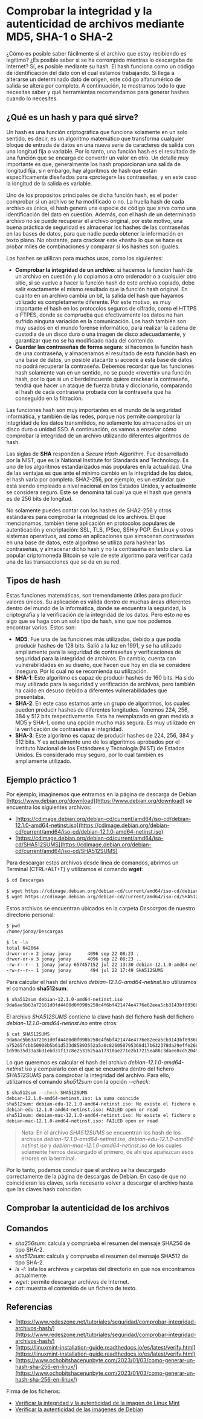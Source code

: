 # Comprobar la integridad y la autenticidad de archivos mediante MD5, SHA-1 o SHA-2

¿Cómo es posible saber fácilmente si el archivo que estoy recibiendo es legítimo? ¿Es posible saber si se ha corrompido mientras lo descargaba de Internet? Sí, es posible mediante su hash. El hash funciona como un código de identificación del dato con el cual estamos trabajando. Si llega a alterarse un determinado dato de origen, este código alfanumérico de salida se altera por completo. A continuación, te mostramos todo lo que necesitas saber y qué herramientas recomendamos para generar hashes cuando lo necesites.

## ¿Qué es un hash y para qué sirve?

Un hash es una función criptográfica que funciona solamente en un solo sentido, es decir, es un algoritmo matemático que transforma cualquier bloque de entrada de datos en una nueva serie de caracteres de salida con una longitud fija o variable. Por lo tanto, una función hash es el resultado de una función que se encarga de convertir un valor en otro. Un detalle muy importante es que, generalmente los hash proporcionan una salida de longitud fija, sin embargo, hay algoritmos de hash que están específicamente diseñados para «proteger» las contraseñas, y en este caso la longitud de la salida es variable.

Uno de los propósitos principales de dicha función hash, es el poder comprobar si un archivo se ha modificado o no. La huella hash de cada archivo es única, el hash genera una especie de código que sirve como una identificación del dato en cuestión. Además, con el hash de un determinado archivo no se puede recuperar el archivo original, por este motivo, una buena práctica de seguridad es almacenar los hashes de las contraseñas en las bases de datos, para que nadie pueda obtener la información en texto plano. No obstante, para crackear este «hash» lo que se hace es probar miles de combinaciones y comparar si los hashes son iguales.

Los hashes se utilizan para muchos usos, como los siguientes:

* __Comprobar la integridad de un archivo__: si hacemos la función hash de un archivo en cuestión y lo copiamos a otro ordenador o a cualquier otro sitio, si se vuelve a hacer la función hash de este archivo copiado, debe salir exactamente el mismo resultado que la función hash original. En cuanto en un archivo cambia un bit, la salida del hash que hayamos utilizado es completamente diferente. Por este motivo, es muy importante el hash en los protocolos seguros de cifrado, como el HTTPS o FTPES, donde se comprueba que efectivamente los datos no han sufrido ninguna variación en la comunicación. Los hash también son muy usados en el mundo forense informático, para realizar la cadena de custodia de un disco duro o una imagen de disco adecuadamente, y garantizar que no se ha modificado nada del contenido.
* __Guardar las contraseñas de forma segura__: si hacemos la función hash de una contraseña, y almacenamos el resultado de esta función hash en una base de datos, un posible atacante si accede a esta base de datos no podrá recuperar la contraseña. Debemos recordar que las funciones hash solamente van en un sentido, no se puede «revertir» una función hash, por lo que si un ciberdelincuente quiere crackear la contraseña, tendrá que hacer un ataque de fuerza bruta y diccionario, comparando el hash de cada contraseña probada con la contraseña que ha conseguido en la filtración.

Las funciones hash son muy importantes en el mundo de la seguridad informática, y también de las redes, porque nos permite comprobar la integridad de los datos transmitidos, no solamente los almacenados en un disco duro o unidad SSD. A continuación, os vamos a enseñar cómo comprobar la integridad de un archivo utilizando diferentes algoritmos de hash.

Las siglas de __SHA__ responden a _Secure Hash Algorithm_. Fue desarrollado por la NIST, que es la National Institute for Standards and Technology. Es uno de los algoritmos estandarizados más populares en la actualidad. Una de las ventajas es que ante el mínimo cambio en la integridad de los datos, el hash varía por completo. SHA2-256, por ejemplo, es un estándar que está siendo empleado a nivel nacional en los Estados Unidos, y actualmente se considera seguro. Éste se denomina tal cual ya que el hash que genera es de 256 bits de longitud.

No solamente puedes contar con los hashes de SHA2-256 y otros estándares para comprobar la integridad de los archivos. El que mencionamos, también tiene aplicación en protocolos populares de autenticación y encriptación: SSL, TLS, IPSec, SSH y PGP. En Linux y otros sistemas operativos, así como en aplicaciones que almacenan contraseñas en una base de datos, este algoritmo se utiliza para hashear las contraseñas, y almacenar dicho hash y no la contraseña en texto claro. La popular criptomoneda Bitcoin se vale de este algoritmo para verificar cada una de las transacciones que se da en su red.

## Tipos de hash

Estas funciones matemáticas, son tremendamente útiles para producir valores únicos. Su aplicación es válida dentro de muchas áreas diferentes dentro del mundo de la informática, donde se encuentra la seguridad, la criptografía y la verificación de la integridad de los datos. Pero esto no es algo que se haga con un solo tipo de hash, sino que nos podemos encontrar varios. Estos son:

* __MD5__: Fue una de las funciones más utilizadas, debido a que podía producir hashes de 128 bits. Salió a la luz en 1991, y se ha utilizado ampliamente para la seguridad de contraseñas y verificaciones de seguridad para la integridad de archivos. En cambio, cuenta con vulnerabilidades en su diseño, que hacen que hoy en día se considere inseguro. Por lo cual no se recomienda su utilización.
* __SHA-1__: Este algoritmo es capaz de producir hashes de 160 bits. Ha sido muy utilizado para la seguridad y verificación de archivos, pero también ha caído en desuso debido a diferentes vulnerabilidades que presentaba.
* __SHA-2__: En este caso estamos ante un grupo de algoritmos, los cuales pueden producir hashes de diferentes longitudes. Tenemos 224, 256, 384 y 512 bits respectivamente. Esta ha reemplazado en gran medida a MD5 y SHA-1, como una opción mucho más segura. Es muy utilizado en la verificación de contraseñas e integridad.
* __SHA-3__: Este algoritmo es capaz de producir hashes de 224, 256, 384 y 512 bits. Y es actualmente uno de los algoritmos aprobados por el Instituto Nacional de los Estándares y Tecnología (NIST) de Estados Unidos. Es considerado muy seguro, por lo cual también es ampliamente utilizado.

## Ejemplo práctico 1

Por ejemplo, imaginemos que entramos en la página de descarga de Debian [https://www.debian.org/download](https://www.debian.org/download) se encuentra los siguientes archivos:

* [https://cdimage.debian.org/debian-cd/current/amd64/iso-cd/debian-12.1.0-amd64-netinst.iso](https://cdimage.debian.org/debian-cd/current/amd64/iso-cd/debian-12.1.0-amd64-netinst.iso)
* [https://cdimage.debian.org/debian-cd/current/amd64/iso-cd/SHA512SUMS](https://cdimage.debian.org/debian-cd/current/amd64/iso-cd/SHA512SUMS)

Para descargar estos archivos desde línea de comandos, abrimos un Terminal (CTRL+ALT+T) y utilizamos el comando __wget__:

```bash
$ cd Descargas

$ wget https://cdimage.debian.org/debian-cd/current/amd64/iso-cd/debian-12.1.0-amd64-netinst.iso
$ wget https://cdimage.debian.org/debian-cd/current/amd64/iso-cd/SHA512SUMS
```

Estos archivos se encuentran ubicados en la carpeta _Descargas_ de nuestro directorio personal:

```bash
$ pwd
/home/jonay/Descargas

$ ls -la
total 642064
drwxr-xr-x 2 jonay jonay      4096 sep 22 08:23 .
drwxr-xr-x 3 jonay jonay      4096 sep 22 08:23 ..
-rw-r--r-- 1 jonay jonay 657457152 jul 22 13:30 debian-12.1.0-amd64-netinst.iso
-rw-r--r-- 1 jonay jonay       494 jul 22 17:49 SHA512SUMS
```

Para calcular el hash del archivo _debian-12.1.0-amd64-netinst.iso_ utilizamos el comando __sha512sum__:

```bash
$ sha512sum debian-12.1.0-amd64-netinst.iso 
9da6ae5b63a72161d0fd4480d0f090b250c4f6bf421474e4776e82eea5cb3143bf8936bf43244e438e74d581797fe87c7193bbefff19414e33932fe787b1400f  debian-12.1.0-amd64-netinst.iso
```

El archivo _SHA512SUMS_ contiene la clave hash del fichero hash del fichero _debian-12.1.0-amd64-netinst.iso_ entre otros:

```bash
$ cat SHA512SUMS 
9da6ae5b63a72161d0fd4480d0f090b250c4f6bf421474e4776e82eea5cb3143bf8936bf43244e438e74d581797fe87c7193bbefff19414e33932fe787b1400f  debian-12.1.0-amd64-netinst.iso
a75265fcbb50908b5b61d533d85893552a5a0c826050795368d17b632378da29effe2665804cbc52fe8a8f8142e389b07a369bc7a264fd454f562e47a4284e1a  debian-edu-12.1.0-amd64-netinst.iso
1d59635d33a3b31ebd31f13c8e2531625aa17310ae271e2b17215ea88c3daee8cd520491ec72870542cc9e5f4d633d63b6a1da2ddb81970daff1245224e881ce  debian-mac-12.1.0-amd64-netinst.iso
```

Lo que queremos es calcular el hash del archivo _debian-12.1.0-amd64-netinst.iso_ y compararlo con el que se encuentra dentro del fichero _SHA512SUMS_ para comprobar la integridad del archivo. Para ello, utilizamos el comando _sha512sum_ con la opción _--check_:

```bash
$ sha512sum --check SHA512SUMS
debian-12.1.0-amd64-netinst.iso: La suma coincide
sha512sum: debian-edu-12.1.0-amd64-netinst.iso: No existe el fichero o el directorio
debian-edu-12.1.0-amd64-netinst.iso: FAILED open or read
sha512sum: debian-mac-12.1.0-amd64-netinst.iso: No existe el fichero o el directorio
debian-mac-12.1.0-amd64-netinst.iso: FAILED open or read
```

> Nota: En el archivo _SHA512SUMS_ se encuentran los hash de los archivos _debian-12.1.0-amd64-netinst.iso_, _debian-edu-12.1.0-amd64-netinst.iso_ y _debian-mac-12.1.0-amd64-netinst.iso_ de los cuales solamente hemos descargado el primero, de ahí que aparezcan esos errores en la terminal.

Por lo tanto, podemos concluir que el archivo se ha descargado correctamente de la página de descargas de Debian. En caso de que no coincidieran las claves, sería necesario volver a descargar el archivo hasta que las claves hash coincidan.


## Comprobar la autenticidad de los archivos



## Comandos

* _sha256sum_: calcula y comprueba el resumen del mensaje SHA256 de tipo SHA-2.
* _sha512sum_: calcula y comprueba el resumen del mensaje SHA512 de tipo SHA-2.
* _ls -l_: lista los archivos y carpetas del directorio en que nos encontramos actualmente.
* _wget_: permite descargar archivos de Internet.
* _cat_: muestra el contenido de un fichero de texto.

## Referencias

* [https://www.redeszone.net/tutoriales/seguridad/comprobar-integridad-archivos-hash/](https://www.redeszone.net/tutoriales/seguridad/comprobar-integridad-archivos-hash/)
* [https://linuxmint-installation-guide.readthedocs.io/es/latest/verify.html](https://linuxmint-installation-guide.readthedocs.io/es/latest/verify.html)
* [https://www.ochobitshacenunbyte.com/2023/01/03/como-generar-un-hash-sha-256-en-linux/](https://www.ochobitshacenunbyte.com/2023/01/03/como-generar-un-hash-sha-256-en-linux/)

Firma de los ficheros:
* [Verificar la integridad y la autenticidad de la imagen de Linux Mint](https://linuxmint-installation-guide.readthedocs.io/es/latest/verify.html)
* [Verificar la autenticidad de las imágenes de Debian](https://www.debian.org/CD/verify)
